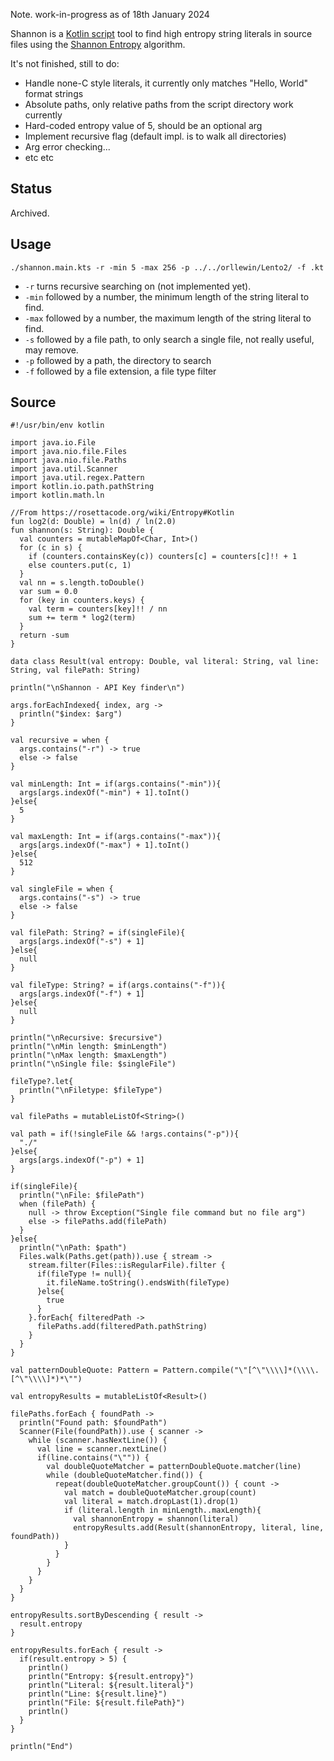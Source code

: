 Note. work-in-progress as of 18th January 2024

Shannon is a [Kotlin script](../computers/Kotlin%20script.md) tool to find high entropy string literals in source files using the [Shannon Entropy](https://rosettacode.org/wiki/Entropy#Kotlin) algorithm. 

It's not finished, still to do:

* Handle none-C style literals, it currently only matches "Hello, World" format strings
* Absolute paths, only relative paths from the script directory work currently
* Hard-coded entropy value of 5, should be an optional arg
* Implement recursive flag (default impl. is to walk all directories)
* Arg error checking... 
* etc etc
## Status

Archived.

## Usage

`./shannon.main.kts -r -min 5 -max 256 -p ../../orllewin/Lento2/ -f .kt`

* `-r` turns recursive searching on (not implemented yet).
* `-min` followed by a number, the minimum length of the string literal to find.
* `-max` followed by a number, the maximum length of the string literal to find.
* `-s` followed by a file path, to only search a single file, not really useful, may remove.
* `-p` followed by a path, the directory to search
* `-f` followed by a file extension, a file type filter

## Source

```
#!/usr/bin/env kotlin

import java.io.File
import java.nio.file.Files
import java.nio.file.Paths
import java.util.Scanner
import java.util.regex.Pattern
import kotlin.io.path.pathString
import kotlin.math.ln

//From https://rosettacode.org/wiki/Entropy#Kotlin
fun log2(d: Double) = ln(d) / ln(2.0)
fun shannon(s: String): Double {
  val counters = mutableMapOf<Char, Int>()
  for (c in s) {
    if (counters.containsKey(c)) counters[c] = counters[c]!! + 1
    else counters.put(c, 1)
  }
  val nn = s.length.toDouble()
  var sum = 0.0
  for (key in counters.keys) {
    val term = counters[key]!! / nn
    sum += term * log2(term)
  }
  return -sum
}

data class Result(val entropy: Double, val literal: String, val line: String, val filePath: String)

println("\nShannon - API Key finder\n")

args.forEachIndexed{ index, arg ->
  println("$index: $arg")
}

val recursive = when {
  args.contains("-r") -> true
  else -> false
}

val minLength: Int = if(args.contains("-min")){
  args[args.indexOf("-min") + 1].toInt()
}else{
  5
}

val maxLength: Int = if(args.contains("-max")){
  args[args.indexOf("-max") + 1].toInt()
}else{
  512
}

val singleFile = when {
  args.contains("-s") -> true
  else -> false
}

val filePath: String? = if(singleFile){
  args[args.indexOf("-s") + 1]
}else{
  null
}

val fileType: String? = if(args.contains("-f")){
  args[args.indexOf("-f") + 1]
}else{
  null
}

println("\nRecursive: $recursive")
println("\nMin length: $minLength")
println("\nMax length: $maxLength")
println("\nSingle file: $singleFile")

fileType?.let{
  println("\nFiletype: $fileType")
}

val filePaths = mutableListOf<String>()

val path = if(!singleFile && !args.contains("-p")){
  "./"
}else{
  args[args.indexOf("-p") + 1]
}

if(singleFile){
  println("\nFile: $filePath")
  when (filePath) {
    null -> throw Exception("Single file command but no file arg")
    else -> filePaths.add(filePath)
  }
}else{
  println("\nPath: $path")
  Files.walk(Paths.get(path)).use { stream ->
    stream.filter(Files::isRegularFile).filter {
      if(fileType != null){
        it.fileName.toString().endsWith(fileType)
      }else{
        true
      }
    }.forEach{ filteredPath ->
      filePaths.add(filteredPath.pathString)
    }
  }
}

val patternDoubleQuote: Pattern = Pattern.compile("\"[^\"\\\\]*(\\\\.[^\"\\\\]*)*\"")

val entropyResults = mutableListOf<Result>()

filePaths.forEach { foundPath ->
  println("Found path: $foundPath")
  Scanner(File(foundPath)).use { scanner ->
    while (scanner.hasNextLine()) {
      val line = scanner.nextLine()
      if(line.contains("\"")) {
        val doubleQuoteMatcher = patternDoubleQuote.matcher(line)
        while (doubleQuoteMatcher.find()) {
          repeat(doubleQuoteMatcher.groupCount()) { count ->
            val match = doubleQuoteMatcher.group(count)
            val literal = match.dropLast(1).drop(1)
            if (literal.length in minLength..maxLength){
              val shannonEntropy = shannon(literal)
              entropyResults.add(Result(shannonEntropy, literal, line, foundPath))
            }
          }
        }
      }
    }
  }
}

entropyResults.sortByDescending { result ->
  result.entropy
}

entropyResults.forEach { result ->
  if(result.entropy > 5) {
    println()
    println("Entropy: ${result.entropy}")
    println("Literal: ${result.literal}")
    println("Line: ${result.line}")
    println("File: ${result.filePath}")
    println()
  }
}

println("End")
```